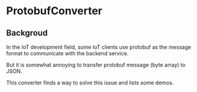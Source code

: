 # ProtobufConverter

## Backgroud
In the IoT development field, some IoT clients use protobuf as the message format to communicate with the backend service. </br>

But it is somewhat annoying to transfer protobuf message (byte array) to JSON. </br>

This converter finds a way to solve this issue and lists some demos.
